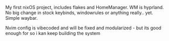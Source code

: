 My first nixOS project, includes flakes and HomeManager.
WM is hyprland. No big change in stock keybinds, windowrules or anything really.. yet.
Simple waybar.

Nvim config is vibecoded and will be fixed and modularized - but its good enough for so i kan keep building the system

